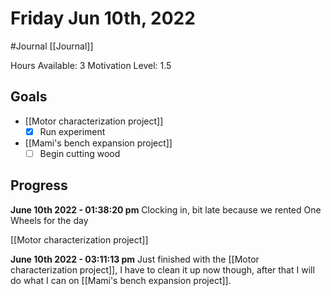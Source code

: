 # Friday Jun 10th, 2022
#Journal [[Journal]]

Hours Available: 3
Motivation Level: 1.5

## Goals
- [[Motor characterization project]]
	- [x] Run experiment
- [[Mami's bench expansion project]]
	- [ ] Begin cutting wood

## Progress
**June 10th 2022 - 01:38:20 pm** 
Clocking in, bit late because we rented One Wheels for the day

[[Motor characterization project]]

**June 10th 2022 - 03:11:13 pm** 
Just finished with the [[Motor characterization project]], I have to clean it up now though, after that I will do what I can on [[Mami's bench expansion project]].

